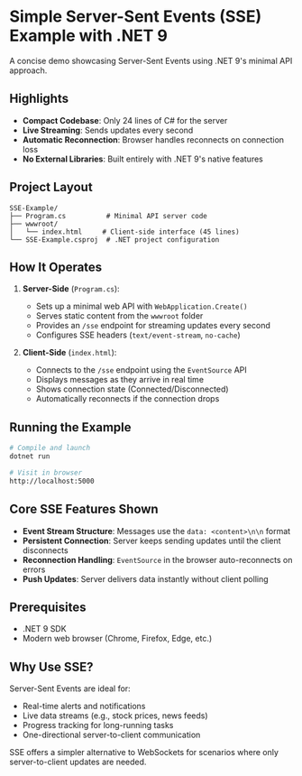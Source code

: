 # Simple Server-Sent Events (SSE) Example with .NET 9

A concise demo showcasing Server-Sent Events using .NET 9's minimal API approach.

## Highlights

- **Compact Codebase**: Only 24 lines of C# for the server
- **Live Streaming**: Sends updates every second
- **Automatic Reconnection**: Browser handles reconnects on connection loss
- **No External Libraries**: Built entirely with .NET 9's native features

## Project Layout

```
SSE-Example/
├── Program.cs          # Minimal API server code
├── wwwroot/
│   └── index.html     # Client-side interface (45 lines)
└── SSE-Example.csproj  # .NET project configuration
```

## How It Operates

1. **Server-Side** (`Program.cs`):
   - Sets up a minimal web API with `WebApplication.Create()`
   - Serves static content from the `wwwroot` folder
   - Provides an `/sse` endpoint for streaming updates every second
   - Configures SSE headers (`text/event-stream`, `no-cache`)

2. **Client-Side** (`index.html`):
   - Connects to the `/sse` endpoint using the `EventSource` API
   - Displays messages as they arrive in real time
   - Shows connection state (Connected/Disconnected)
   - Automatically reconnects if the connection drops

## Running the Example

```bash
# Compile and launch
dotnet run

# Visit in browser
http://localhost:5000
```

## Core SSE Features Shown

- **Event Stream Structure**: Messages use the `data: <content>\n\n` format
- **Persistent Connection**: Server keeps sending updates until the client disconnects
- **Reconnection Handling**: `EventSource` in the browser auto-reconnects on errors
- **Push Updates**: Server delivers data instantly without client polling

## Prerequisites

- .NET 9 SDK
- Modern web browser (Chrome, Firefox, Edge, etc.)

## Why Use SSE?

Server-Sent Events are ideal for:
- Real-time alerts and notifications
- Live data streams (e.g., stock prices, news feeds)
- Progress tracking for long-running tasks
- One-directional server-to-client communication

SSE offers a simpler alternative to WebSockets for scenarios where only server-to-client updates are needed.